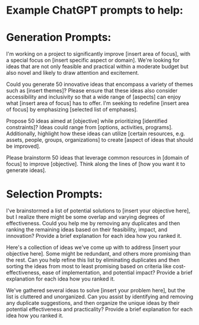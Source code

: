 # Example ChatGPT prompts to help:

# Generation Prompts:

I'm working on a project to significantly improve [insert area of focus], with a special focus on [insert specific aspect or domain]. We're looking for ideas that are not only feasible and practical within a moderate budget but also novel and likely to draw attention and excitement.

Could you generate 50 innovative ideas that encompass a variety of themes such as [insert themes]? Please ensure that these ideas also consider accessibility and inclusivity so that a wide range of [aspects] can enjoy what [insert area of focus] has to offer. 
I'm seeking to redefine [insert area of focus] by emphasizing [selected list of emphases].

Propose 50 ideas aimed at [objective] while prioritizing [identified constraints]? Ideas could range from [options, activities, programs]. Additionally, highlight how these ideas can utilize [certain resources, e.g. assets, people, groups, organizations] to create [aspect of ideas that should be improved].


Please brainstorm 50 ideas that leverage common resources in [domain of focus] to improve [objective]. Think along the lines of [how you want it to generate ideas].

# Selection Prompts:

I've brainstormed a list of potential solutions to [insert your objective here], but I realize there might be some overlap and varying degrees of effectiveness. Could you help me by removing any duplicates and then ranking the remaining ideas based on their feasibility, impact, and innovation? Provide a brief explanation for each idea how you ranked it.

Here's a collection of ideas we've come up with to address [insert your objective here]. Some might be redundant, and others more promising than the rest. Can you help refine this list by eliminating duplicates and then sorting the ideas from most to least promising based on criteria like cost-effectiveness, ease of implementation, and potential impact? Provide a brief explanation for each idea how you ranked it.

We've gathered several ideas to solve [insert your problem here], but the list is cluttered and unorganized. Can you assist by identifying and removing any duplicate suggestions, and then organize the unique ideas by their potential effectiveness and practicality? Provide a brief explanation for each idea how you ranked it.
